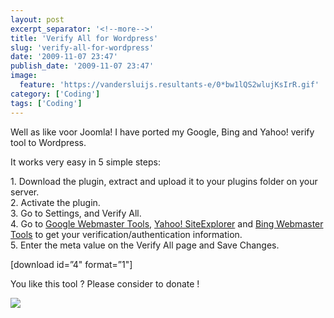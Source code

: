 ```yaml
---
layout: post
excerpt_separator: '<!--more-->'
title: 'Verify All for Wordpress'
slug: 'verify-all-for-wordpress'
date: '2009-11-07 23:47'
publish_date: '2009-11-07 23:47'
image:
  feature: 'https://vandersluijs.resultants-e/0*bw1lQS2wlujKsIrR.gif'
category: ['Coding']
tags: ['Coding']
---
```

Well as like voor Joomla! I have ported my Google, Bing and Yahoo! verify tool
to Wordpress.  
  
It works very easy in 5 simple steps:  
  
1\. Download the plugin, extract and upload it to your plugins folder on your
server.  
2\. Activate the plugin.  
3\. Go to Settings, and Verify All.  
4\. Go to [Google Webmaster Tools](http://www.google.com/webmasters/tools/),
[Yahoo! SiteExplorer](http://siteexplorer.search.yahoo.com/) and [Bing
Webmaster Tools](http://www.bing.com/webmaster) to get your
verification/authentication information.  
5\. Enter the meta value on the Verify All page and Save Changes.  
  
  
  
  
[download id=”4" format=”1"]  
  
  
  
  
You like this tool ? Please consider to donate !

![](https://vandersluijs.resultants-e/0*bw1lQS2wlujKsIrR.gif)

